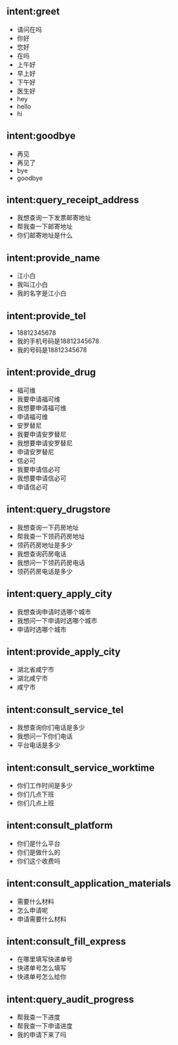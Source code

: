 ## intent:greet
- 请问在吗
- 你好
- 您好
- 在吗
- 上午好
- 早上好
- 下午好
- 医生好
- hey
- hello
- hi

## intent:goodbye
- 再见
- 再见了
- bye
- goodbye

## intent:query_receipt_address
- 我想查询一下发票邮寄地址
- 帮我查一下邮寄地址
- 你们邮寄地址是什么

## intent:provide_name
- 江小白
- 我叫江小白
- 我的名字是江小白

## intent:provide_tel
- 18812345678
- 我的手机号码是18812345678
- 我的号码是18812345678

## intent:provide_drug
- 福可维
- 我要申请福可维
- 我想要申请福可维
- 申请福可维
- 安罗替尼
- 我要申请安罗替尼
- 我想要申请安罗替尼
- 申请安罗替尼
- 信必可
- 我要申请信必可
- 我想要申请信必可
- 申请信必可

## intent:query_drugstore
- 我想查询一下药房地址
- 帮我查一下领药药房地址
- 领药药房地址是多少
- 我想查询药房电话
- 我想问一下领药药房电话
- 领药药房电话是多少

## intent:query_apply_city
- 我想查询申请时选哪个城市
- 我想问一下申请时选哪个城市
- 申请时选哪个城市

## intent:provide_apply_city
- 湖北省咸宁市
- 湖北咸宁市
- 咸宁市

## intent:consult_service_tel
- 我想查询你们电话是多少
- 我想问一下你们电话
- 平台电话是多少

## intent:consult_service_worktime
- 你们工作时间是多少
- 你们几点下班
- 你们几点上班

## intent:consult_platform
- 你们是什么平台
- 你们是做什么的
- 你们这个收费吗

## intent:consult_application_materials
- 需要什么材料
- 怎么申请呢
- 申请需要什么材料

## intent:consult_fill_express
- 在哪里填写快递单号
- 快递单号怎么填写
- 快递单号怎么给你

## intent:query_audit_progress
- 帮我查一下进度
- 帮我查一下申请进度
- 我的申请下来了吗
